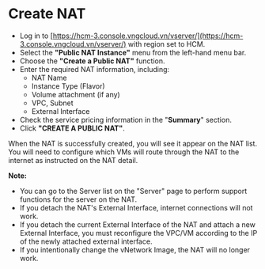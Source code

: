 # Create NAT

* Log in to [https://hcm-3.console.vngcloud.vn/vserver/](https://hcm-3.console.vngcloud.vn/vserver/) with region set to HCM.
* Select the **"Public NAT Instance"** menu from the left-hand menu bar.
* Choose the **"Create a Public NAT"** function.
* Enter the required NAT information, including:
  * NAT Name
  * Instance Type (Flavor)
  * Volume attachment (if any)
  * VPC, Subnet
  * External Interface
* Check the service pricing information in the "**Summary**" section.
* Click **"CREATE A PUBLIC NAT"**.

When the NAT is successfully created, you will see it appear on the NAT list. You will need to configure which VMs will route through the NAT to the internet as instructed on the NAT detail.

**Note:**

* You can go to the Server list on the "Server" page to perform support functions for the server on the NAT.
* If you detach the NAT's External Interface, internet connections will not work.
* If you detach the current External Interface of the NAT and attach a new External Interface, you must reconfigure the VPC/VM according to the IP of the newly attached external interface.
* If you intentionally change the vNetwork Image, the NAT will no longer work.

